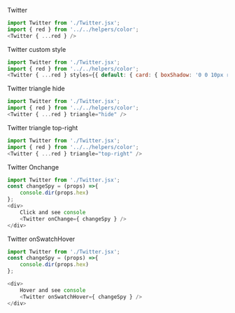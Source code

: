 Twitter
```js
import Twitter from './Twitter.jsx';
import { red } from '../../helpers/color';
<Twitter { ...red } />
```


Twitter custom style
```js
import Twitter from './Twitter.jsx';
import { red } from '../../helpers/color';
<Twitter { ...red } styles={{ default: { card: { boxShadow: '0 0 10px red' } } }} />
```

Twitter triangle hide
```js
import Twitter from './Twitter.jsx';
import { red } from '../../helpers/color';
<Twitter { ...red } triangle="hide" />
```


Twitter triangle top-right
```js
import Twitter from './Twitter.jsx';
import { red } from '../../helpers/color';
<Twitter { ...red } triangle="top-right" />
```



Twitter Onchange
```js
import Twitter from './Twitter.jsx';
const changeSpy = (props) =>{
    console.dir(props.hex)
};
<div>
    Click and see console
    <Twitter onChange={ changeSpy } />
</div>
```


Twitter onSwatchHover
```js
import Twitter from './Twitter.jsx';
const changeSpy = (props) =>{
    console.dir(props.hex)
};

<div>
    Hover and see console
    <Twitter onSwatchHover={ changeSpy } />
</div>
```